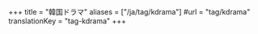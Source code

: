 +++
title = "韓国ドラマ"
aliases = ["/ja/tag/kdrama"]
#url = "tag/kdrama"
translationKey = "tag-kdrama"
+++
